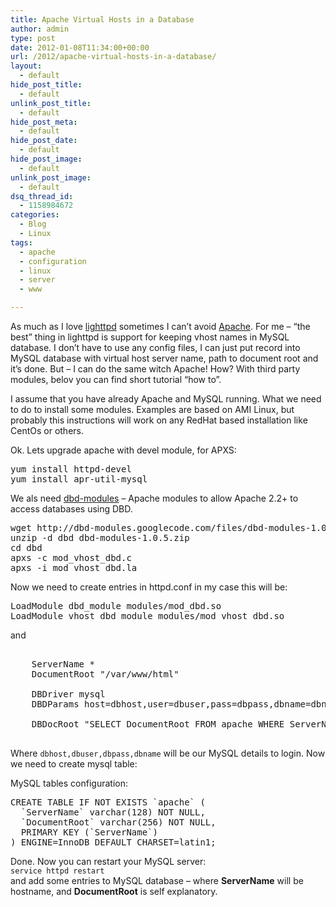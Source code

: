 ```yaml
---
title: Apache Virtual Hosts in a Database
author: admin
type: post
date: 2012-01-08T11:34:00+00:00
url: /2012/apache-virtual-hosts-in-a-database/
layout:
  - default
hide_post_title:
  - default
unlink_post_title:
  - default
hide_post_meta:
  - default
hide_post_date:
  - default
hide_post_image:
  - default
unlink_post_image:
  - default
dsq_thread_id:
  - 1158984672
categories:
  - Blog
  - Linux
tags:
  - apache
  - configuration
  - linux
  - server
  - www

---
```

As much as I love [lighttpd](http://www.lighttpd.net/) sometimes I can&#8217;t avoid [Apache](http://httpd.apache.org/). For me &#8211; &#8220;the best&#8221; thing in lighttpd is support for keeping vhost names in MySQL database. I don&#8217;t have to use any config files, I can just put record into MySQL database with virtual host server name, path to document root and it&#8217;s done. But &#8211; I can do the same witch Apache! How? With third party modules, belov you can find short tutorial &#8220;how to&#8221;.

<!--more-->

I assume that you have already Apache and MySQL running. What we need to do to install some modules. Examples are based on AMI Linux, but probably this instructions will work on any RedHat based installation like CentOs or others.

Ok. Lets upgrade apache with devel module, for APXS:

<pre class="brush: bash; title: ; notranslate" title="">yum install httpd-devel
yum install apr-util-mysql
</pre>

We als need [dbd-modules](http://code.google.com/p/dbd-modules/) &#8211; Apache modules to allow Apache 2.2+ to access databases using DBD.

<pre class="brush: bash; title: ; notranslate" title="">wget http://dbd-modules.googlecode.com/files/dbd-modules-1.0.5.zip
unzip -d dbd dbd-modules-1.0.5.zip
cd dbd
apxs -c mod_vhost_dbd.c
apxs -i mod_vhost_dbd.la
</pre>

Now we need to create entries in httpd.conf in my case this will be:

<pre class="brush: plain; title: ; notranslate" title="">LoadModule dbd_module modules/mod_dbd.so
LoadModule vhost_dbd_module modules/mod_vhost_dbd.so
</pre>

and

<pre class="brush: plain; title: ; notranslate" title=""><VirtualHost *:80>
    ServerName *
    DocumentRoot "/var/www/html"

    DBDriver mysql
    DBDParams host=dbhost,user=dbuser,pass=dbpass,dbname=dbname

    DBDocRoot "SELECT DocumentRoot FROM apache WHERE ServerName = %s"  HOSTNAME
</VirtualHost>
</pre>

Where `dbhost,dbuser,dbpass,dbname` will be our MySQL details to login. Now we need to create mysql table:

MySQL tables configuration:

<pre class="brush: sql; title: ; notranslate" title="">CREATE TABLE IF NOT EXISTS `apache` (
  `ServerName` varchar(128) NOT NULL,
  `DocumentRoot` varchar(256) NOT NULL,
  PRIMARY KEY (`ServerName`)
) ENGINE=InnoDB DEFAULT CHARSET=latin1;
</pre>

Done. Now you can restart your MySQL server:  
`service httpd restart`  
and add some entries to MySQL database &#8211; where **ServerName** will be hostname, and **DocumentRoot** is self explanatory.